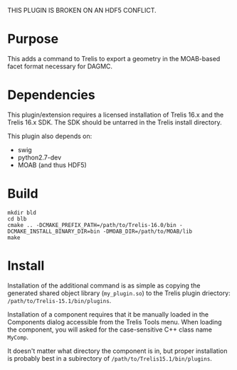 
THIS PLUGIN IS BROKEN ON AN HDF5 CONFLICT.

Purpose
==========

This adds a command to Trelis to export a geometry in the MOAB-based facet format necessary for DAGMC.

Dependencies
=============

This plugin/extension requires a licensed installation of Trelis 16.x and
the Trelis 16.x SDK.  The SDK should be untarred in the Trelis install
directory.

This plugin also depends on:
* swig
* python2.7-dev
* MOAB (and thus HDF5)

Build
======

```
mkdir bld
cd blb
cmake .. -DCMAKE_PREFIX_PATH=/path/to/Trelis-16.0/bin -DCMAKE_INSTALL_BINARY_DIR=bin -DMOAB_DIR=/path/to/MOAB/lib
make
```

Install
=======

Installation of the additional command is as simple as copying the generated
shared object library (`my_plugin.so`) to the Trelis plugin driectory:
`/path/to/Trelis-15.1/bin/plugins`.

Installation of a component requires that it be manually loaded in the Components dialog accessible from the Trelis Tools menu.  When loading the component, you will asked for the case-sensitive C++ class name `MyComp`.

It doesn't matter what directory the component is in, but proper installation is probably best in a subirectory of `/path/to/Trelis15.1/bin/plugins`.

